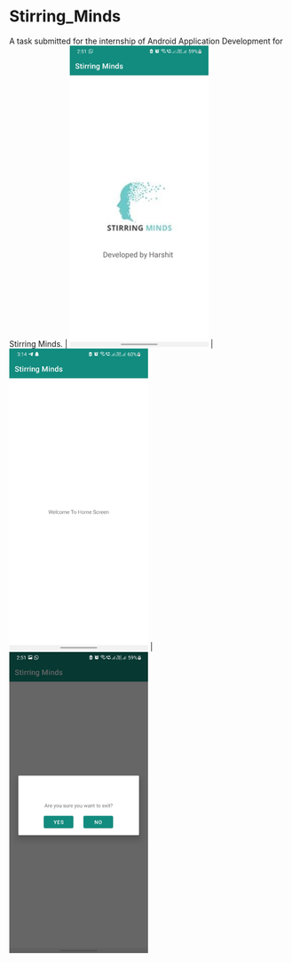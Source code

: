 # Stirring_Minds
A task submitted for the internship of Android Application Development for Stirring Minds.
| <img src="https://github.com/singhharshit640/Stirring_Minds/blob/master/screenshots/Screenshot_20220125-145100_Stirring%20Minds.jpg" width="250">
| <img src="https://github.com/singhharshit640/Stirring_Minds/blob/master/screenshots/Screenshot_20220125-151415_Stirring%20Minds.jpg" width="250">
| <img src="https://github.com/singhharshit640/Stirring_Minds/blob/master/screenshots/Screenshot_20220125-145105_Stirring%20Minds.jpg" width="250">
